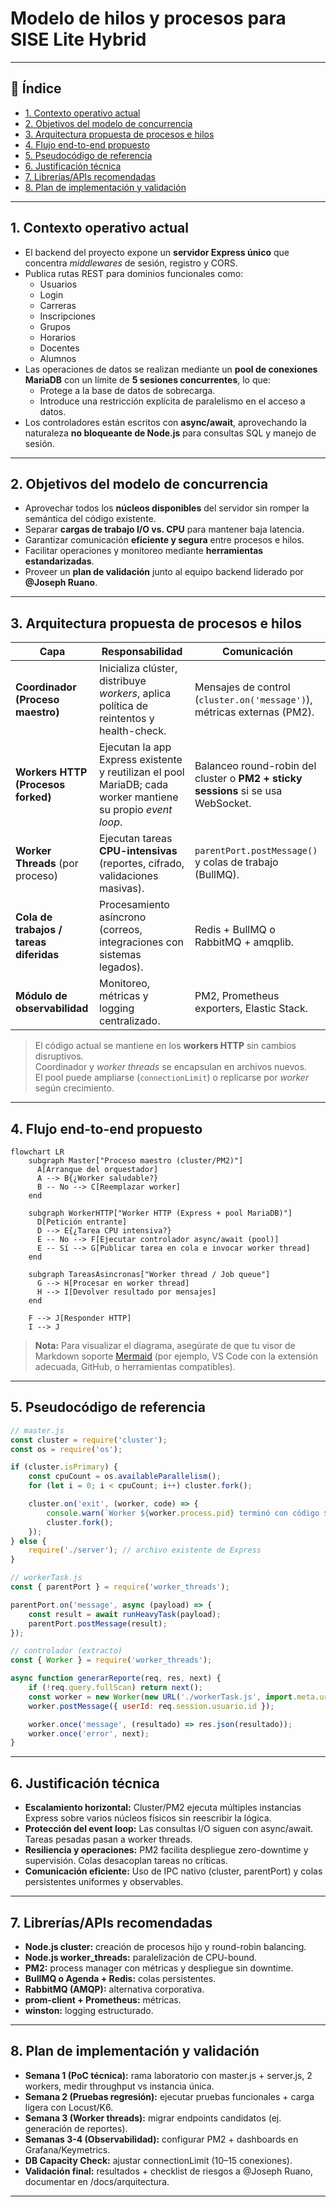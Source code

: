 # Modelo de hilos y procesos para **SISE Lite Hybrid**

---

## 📑 Índice

- [1. Contexto operativo actual](#1-contexto-operativo-actual)
- [2. Objetivos del modelo de concurrencia](#2-objetivos-del-modelo-de-concurrencia)
- [3. Arquitectura propuesta de procesos e hilos](#3-arquitectura-propuesta-de-procesos-e-hilos)
- [4. Flujo end-to-end propuesto](#4-flujo-end-to-end-propuesto)
- [5. Pseudocódigo de referencia](#5-pseudocódigo-de-referencia)
- [6. Justificación técnica](#6-justificación-técnica)
- [7. Librerías/APIs recomendadas](#7-libreríasapis-recomendadas)
- [8. Plan de implementación y validación](#8-plan-de-implementación-y-validación)

---

## 1. Contexto operativo actual

- El backend del proyecto expone un **servidor Express único** que concentra *middlewares* de sesión, registro y CORS.  
- Publica rutas REST para dominios funcionales como:
  - Usuarios
  - Login
  - Carreras
  - Inscripciones
  - Grupos
  - Horarios
  - Docentes
  - Alumnos  
- Las operaciones de datos se realizan mediante un **pool de conexiones MariaDB** con un límite de **5 sesiones concurrentes**, lo que:
  - Protege a la base de datos de sobrecarga.
  - Introduce una restricción explícita de paralelismo en el acceso a datos.  
- Los controladores están escritos con **async/await**, aprovechando la naturaleza **no bloqueante de Node.js** para consultas SQL y manejo de sesión.

---

## 2. Objetivos del modelo de concurrencia

- Aprovechar todos los **núcleos disponibles** del servidor sin romper la semántica del código existente.  
- Separar **cargas de trabajo I/O vs. CPU** para mantener baja latencia.  
- Garantizar comunicación **eficiente y segura** entre procesos e hilos.  
- Facilitar operaciones y monitoreo mediante **herramientas estandarizadas**.  
- Proveer un **plan de validación** junto al equipo backend liderado por **@Joseph Ruano**.  

---

## 3. Arquitectura propuesta de procesos e hilos

| **Capa**                        | **Responsabilidad**                                                                 | **Comunicación**                                                                 |
|---------------------------------|-------------------------------------------------------------------------------------|---------------------------------------------------------------------------------|
| **Coordinador (Proceso maestro)** | Inicializa clúster, distribuye *workers*, aplica política de reintentos y health-check. | Mensajes de control (`cluster.on('message')`), métricas externas (PM2).          |
| **Workers HTTP (Procesos forked)** | Ejecutan la app Express existente y reutilizan el pool MariaDB; cada worker mantiene su propio *event loop*. | Balanceo round-robin del cluster o **PM2 + sticky sessions** si se usa WebSocket. |
| **Worker Threads** (por proceso) | Ejecutan tareas **CPU-intensivas** (reportes, cifrado, validaciones masivas).       | `parentPort.postMessage()` y colas de trabajo (BullMQ).                         |
| **Cola de trabajos / tareas diferidas** | Procesamiento asíncrono (correos, integraciones con sistemas legados).              | Redis + BullMQ o RabbitMQ + amqplib.                                            |
| **Módulo de observabilidad**     | Monitoreo, métricas y logging centralizado.                                         | PM2, Prometheus exporters, Elastic Stack.                                       |

> El código actual se mantiene en los **workers HTTP** sin cambios disruptivos.  
> Coordinador y *worker threads* se encapsulan en archivos nuevos.  
> El pool puede ampliarse (`connectionLimit`) o replicarse por *worker* según crecimiento.

---


## 4. Flujo end-to-end propuesto


```mermaid
flowchart LR
    subgraph Master["Proceso maestro (cluster/PM2)"]
      A[Arranque del orquestador]
      A --> B{¿Worker saludable?}
      B -- No --> C[Reemplazar worker]
    end

    subgraph WorkerHTTP["Worker HTTP (Express + pool MariaDB)"]
      D[Petición entrante]
      D --> E{¿Tarea CPU intensiva?}
      E -- No --> F[Ejecutar controlador async/await (pool)]
      E -- Sí --> G[Publicar tarea en cola e invocar worker thread]
    end

    subgraph TareasAsincronas["Worker thread / Job queue"]
      G --> H[Procesar en worker thread]
      H --> I[Devolver resultado por mensajes]
    end

    F --> J[Responder HTTP]
    I --> J
```

> **Nota:** Para visualizar el diagrama, asegúrate de que tu visor de Markdown soporte [Mermaid](https://mermaid-js.github.io/mermaid/#/) (por ejemplo, VS Code con la extensión adecuada, GitHub, o herramientas compatibles).


---

## 5. Pseudocódigo de referencia

```js
// master.js
const cluster = require('cluster');
const os = require('os');

if (cluster.isPrimary) {
    const cpuCount = os.availableParallelism();
    for (let i = 0; i < cpuCount; i++) cluster.fork();

    cluster.on('exit', (worker, code) => {
        console.warn(`Worker ${worker.process.pid} terminó con código ${code}. Reiniciando...`);
        cluster.fork();
    });
} else {
    require('./server'); // archivo existente de Express
}

// workerTask.js
const { parentPort } = require('worker_threads');

parentPort.on('message', async (payload) => {
    const result = await runHeavyTask(payload);
    parentPort.postMessage(result);
});

// controlador (extracto)
const { Worker } = require('worker_threads');

async function generarReporte(req, res, next) {
    if (!req.query.fullScan) return next();
    const worker = new Worker(new URL('./workerTask.js', import.meta.url));
    worker.postMessage({ userId: req.session.usuario.id });

    worker.once('message', (resultado) => res.json(resultado));
    worker.once('error', next);
}
```

---

## 6. Justificación técnica

- **Escalamiento horizontal:** Cluster/PM2 ejecuta múltiples instancias Express sobre varios núcleos físicos sin reescribir la lógica.
- **Protección del event loop:** Las consultas I/O siguen con async/await. Tareas pesadas pasan a worker threads.
- **Resiliencia y operaciones:** PM2 facilita despliegue zero-downtime y supervisión. Colas desacoplan tareas no críticas.
- **Comunicación eficiente:** Uso de IPC nativo (cluster, parentPort) y colas persistentes uniformes y observables.

---

## 7. Librerías/APIs recomendadas

- **Node.js cluster:** creación de procesos hijo y round-robin balancing.
- **Node.js worker_threads:** paralelización de CPU-bound.
- **PM2:** process manager con métricas y despliegue sin downtime.
- **BullMQ o Agenda + Redis:** colas persistentes.
- **RabbitMQ (AMQP):** alternativa corporativa.
- **prom-client + Prometheus:** métricas.
- **winston:** logging estructurado.

---

## 8. Plan de implementación y validación

- **Semana 1 (PoC técnica):** rama laboratorio con master.js + server.js, 2 workers, medir throughput vs instancia única.
- **Semana 2 (Pruebas regresión):** ejecutar pruebas funcionales + carga ligera con Locust/K6.
- **Semana 3 (Worker threads):** migrar endpoints candidatos (ej. generación de reportes).
- **Semanas 3-4 (Observabilidad):** configurar PM2 + dashboards en Grafana/Keymetrics.
- **DB Capacity Check:** ajustar connectionLimit (10–15 conexiones).
- **Validación final:** resultados + checklist de riesgos a @Joseph Ruano, documentar en /docs/arquitectura.

---
